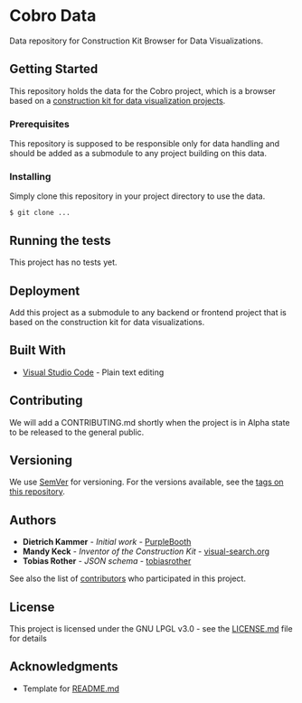 # Cobro Data

Data repository for Construction Kit Browser for Data Visualizations.

## Getting Started

This repository holds the data for the Cobro project, which is a browser based on a [construction kit for data visualization projects](http://www.visual-search.org/construction-kit/).

### Prerequisites

This repository is supposed to be responsible only for data handling and should be added as a submodule to any project building on this data.

### Installing

Simply clone this repository in your project directory to use the data.

```
$ git clone ...
```

## Running the tests

This project has no tests yet.

## Deployment

Add this project as a submodule to any backend or frontend project that is based on the construction kit for data visualizations.

## Built With

* [Visual Studio Code](https://code.visualstudio.com) - Plain text editing

## Contributing

We will add a CONTRIBUTING.md shortly when the project is in Alpha state to be released to the general public.

## Versioning

We use [SemVer](http://semver.org/) for versioning. For the versions available, see the [tags on this repository](https://github.com/visualengineers/cobro-data/tags). 

## Authors

* **Dietrich Kammer** - *Initial work* - [PurpleBooth](https://github.com/PurpleBooth)
* **Mandy Keck** - *Inventor of the Construction Kit* - [visual-search.org](http://www.visual-search.org)
* **Tobias Rother** - *JSON schema* - [tobiasrother](https://github.com/tobiasrother)

See also the list of [contributors](https://github.com/visualengineers/cobro-data/contributors) who participated in this project.

## License

This project is licensed under the GNU LPGL v3.0 - see the [LICENSE.md](LICENSE.md) file for details

## Acknowledgments

* Template for [README.md](https://gist.github.com/PurpleBooth/109311bb0361f32d87a2)
